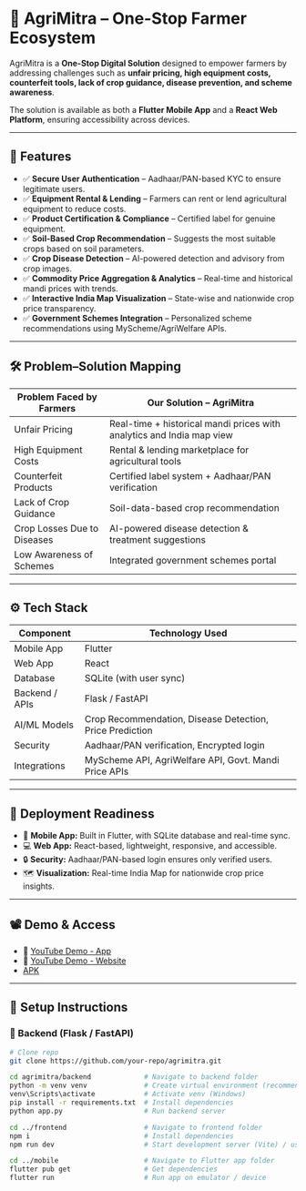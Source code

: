 # 🌾 AgriMitra – One-Stop Farmer Ecosystem  

AgriMitra is a **One-Stop Digital Solution** designed to empower farmers by addressing challenges such as **unfair pricing, high equipment costs, counterfeit tools, lack of crop guidance, disease prevention, and scheme awareness**.  

The solution is available as both a **Flutter Mobile App** and a **React Web Platform**, ensuring accessibility across devices.  

---

## 📌 Features  

- ✅ **Secure User Authentication** – Aadhaar/PAN-based KYC to ensure legitimate users.  
- ✅ **Equipment Rental & Lending** – Farmers can rent or lend agricultural equipment to reduce costs.  
- ✅ **Product Certification & Compliance** – Certified label for genuine equipment.  
- ✅ **Soil-Based Crop Recommendation** – Suggests the most suitable crops based on soil parameters.  
- ✅ **Crop Disease Detection** – AI-powered detection and advisory from crop images.  
- ✅ **Commodity Price Aggregation & Analytics** – Real-time and historical mandi prices with trends.  
- ✅ **Interactive India Map Visualization** – State-wise and nationwide crop price transparency.  
- ✅ **Government Schemes Integration** – Personalized scheme recommendations using MyScheme/AgriWelfare APIs.  

---

## 🛠️ Problem–Solution Mapping  

| **Problem Faced by Farmers** | **Our Solution – AgriMitra** |
|-------------------------------|--------------------------------|
| Unfair Pricing | Real-time + historical mandi prices with analytics and India map view |
| High Equipment Costs | Rental & lending marketplace for agricultural tools |
| Counterfeit Products | Certified label system + Aadhaar/PAN verification |
| Lack of Crop Guidance | Soil-data-based crop recommendation |
| Crop Losses Due to Diseases | AI-powered disease detection & treatment suggestions |
| Low Awareness of Schemes | Integrated government schemes portal |

---

## ⚙️ Tech Stack  

| Component | Technology Used |
|-----------|-----------------|
| Mobile App | Flutter |
| Web App | React |
| Database | SQLite (with user sync) |
| Backend / APIs | Flask / FastAPI |
| AI/ML Models | Crop Recommendation, Disease Detection, Price Prediction |
| Security | Aadhaar/PAN verification, Encrypted login |
| Integrations | MyScheme API, AgriWelfare API, Govt. Mandi Price APIs |

---

## 🚀 Deployment Readiness  

- 📱 **Mobile App:** Built in Flutter, with SQLite database and real-time sync.  
- 💻 **Web App:** React-based, lightweight, responsive, and accessible.  
- 🔒 **Security:** Aadhaar/PAN-based login ensures only verified users.  
- 🗺️ **Visualization:** Real-time India Map for nationwide crop price insights.  

---

## 📽️ Demo & Access  

- 🎥 [YouTube Demo - App](https://www.youtube.com/watch?v=AY2RGJN9cCw)  
- 🎥 [YouTube Demo - Website](https://www.youtube.com/watch?v=uL0WDwZwii8)  
- [APK](https://drive.google.com/file/d/1Ug8_DRAnhBltEg4JldhPc4ai08NFxxML/view?usp=drive_link)  
---

## 📂 Setup Instructions  

### 🔹 Backend (Flask / FastAPI)
```bash
# Clone repo
git clone https://github.com/your-repo/agrimitra.git

cd agrimitra/backend             # Navigate to backend folder
python -m venv venv              # Create virtual environment (recommended)
venv\Scripts\activate            # Activate venv (Windows)
pip install -r requirements.txt  # Install dependencies
python app.py                    # Run backend server

cd ../frontend                   # Navigate to frontend folder
npm i                            # Install dependencies
npm run dev                      # Start development server (Vite) / use npm start if CRA

cd ../mobile                     # Navigate to Flutter app folder
flutter pub get                  # Get dependencies
flutter run                      # Run app on emulator / device

